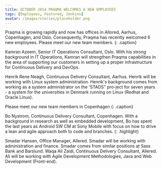 ```yaml
---
title: OCTOBER 2014 PRAQMA WELCOMES 6 NEW EMPLOYEES
tags: [Employees, Featured, Jenkins]
avatar: /images/stories/placeholder.png
---
```


Praqma is growing rapidly and now has offices in Allored, Aarhus, Copenhagen, and Oslo. Consequently, Praqma has recently welcomed 6 new employees. Please meet our new team members.
{: .caption}
<!--break-->

Kamran Azeem, Senior IT Operations Consultant, Oslo. With his strong background in IT Operations, Kamran will strengthen Praqma capabilities in the area of supporting our customers in setting up a proper infrastructure for Continuous Delivery and DevOps.

Henrik Rene Neagh, Continuous Delivery Consultant, Aarhus. Henrik will be working with Linux system administration. Henrik's background comes from working as a system administrator on the 'STADS" pro-ject for seven years - a system for the universities in Denmark running on Linux (Redhat and Oracle Linux).

Please meet our new team members in Copenhagen
{: .caption}

Bo Nystrom, Continuous Delivery Consultant, Copenhagen. With a background in research as well as embedded development, Bo has spent the last years as Android SW CM at Sony Mobile with focus on how to drive a lean and agile approach both to code and branches.
{: .highlight}

Smadar Hansen, Office Manager, Allered. Smadar will be working with administration and finance. Smadar comes from similar positions at Sass Bank and Barslund.
Waqa Ali Zaidi, Continuous Delivery Consultant, Allered. Ali will be working with Agile Development Methodologies, Java and Web Development (Front-end).
